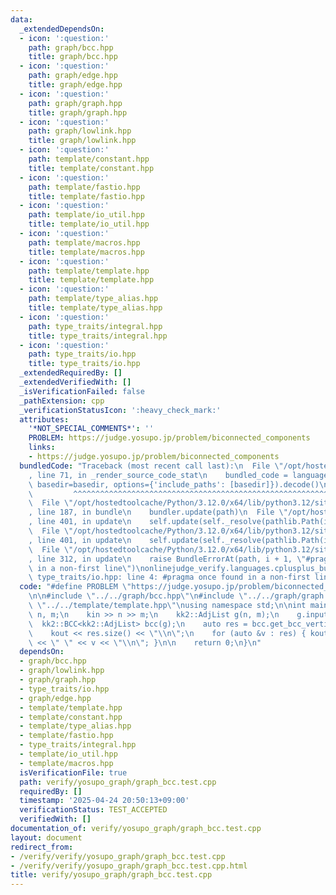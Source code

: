 ```yaml
---
data:
  _extendedDependsOn:
  - icon: ':question:'
    path: graph/bcc.hpp
    title: graph/bcc.hpp
  - icon: ':question:'
    path: graph/edge.hpp
    title: graph/edge.hpp
  - icon: ':question:'
    path: graph/graph.hpp
    title: graph/graph.hpp
  - icon: ':question:'
    path: graph/lowlink.hpp
    title: graph/lowlink.hpp
  - icon: ':question:'
    path: template/constant.hpp
    title: template/constant.hpp
  - icon: ':question:'
    path: template/fastio.hpp
    title: template/fastio.hpp
  - icon: ':question:'
    path: template/io_util.hpp
    title: template/io_util.hpp
  - icon: ':question:'
    path: template/macros.hpp
    title: template/macros.hpp
  - icon: ':question:'
    path: template/template.hpp
    title: template/template.hpp
  - icon: ':question:'
    path: template/type_alias.hpp
    title: template/type_alias.hpp
  - icon: ':question:'
    path: type_traits/integral.hpp
    title: type_traits/integral.hpp
  - icon: ':question:'
    path: type_traits/io.hpp
    title: type_traits/io.hpp
  _extendedRequiredBy: []
  _extendedVerifiedWith: []
  _isVerificationFailed: false
  _pathExtension: cpp
  _verificationStatusIcon: ':heavy_check_mark:'
  attributes:
    '*NOT_SPECIAL_COMMENTS*': ''
    PROBLEM: https://judge.yosupo.jp/problem/biconnected_components
    links:
    - https://judge.yosupo.jp/problem/biconnected_components
  bundledCode: "Traceback (most recent call last):\n  File \"/opt/hostedtoolcache/Python/3.12.0/x64/lib/python3.12/site-packages/onlinejudge_verify/documentation/build.py\"\
    , line 71, in _render_source_code_stat\n    bundled_code = language.bundle(stat.path,\
    \ basedir=basedir, options={'include_paths': [basedir]}).decode()\n          \
    \         ^^^^^^^^^^^^^^^^^^^^^^^^^^^^^^^^^^^^^^^^^^^^^^^^^^^^^^^^^^^^^^^^^^^^^^^^^^^^^^^^^\n\
    \  File \"/opt/hostedtoolcache/Python/3.12.0/x64/lib/python3.12/site-packages/onlinejudge_verify/languages/cplusplus.py\"\
    , line 187, in bundle\n    bundler.update(path)\n  File \"/opt/hostedtoolcache/Python/3.12.0/x64/lib/python3.12/site-packages/onlinejudge_verify/languages/cplusplus_bundle.py\"\
    , line 401, in update\n    self.update(self._resolve(pathlib.Path(included), included_from=path))\n\
    \  File \"/opt/hostedtoolcache/Python/3.12.0/x64/lib/python3.12/site-packages/onlinejudge_verify/languages/cplusplus_bundle.py\"\
    , line 401, in update\n    self.update(self._resolve(pathlib.Path(included), included_from=path))\n\
    \  File \"/opt/hostedtoolcache/Python/3.12.0/x64/lib/python3.12/site-packages/onlinejudge_verify/languages/cplusplus_bundle.py\"\
    , line 312, in update\n    raise BundleErrorAt(path, i + 1, \"#pragma once found\
    \ in a non-first line\")\nonlinejudge_verify.languages.cplusplus_bundle.BundleErrorAt:\
    \ type_traits/io.hpp: line 4: #pragma once found in a non-first line\n"
  code: "#define PROBLEM \"https://judge.yosupo.jp/problem/biconnected_components\"\
    \n\n#include \"../../graph/bcc.hpp\"\n#include \"../../graph/graph.hpp\"\n#include\
    \ \"../../template/template.hpp\"\nusing namespace std;\n\nint main() {\n    int\
    \ n, m;\n    kin >> n >> m;\n    kk2::AdjList g(n, m);\n    g.input(kin);\n  \
    \  kk2::BCC<kk2::AdjList> bcc(g);\n    auto res = bcc.get_bcc_vertices();\n\n\
    \    kout << res.size() << \"\\n\";\n    for (auto &v : res) { kout << v.size()\
    \ << \" \" << v << \"\\n\"; }\n\n    return 0;\n}\n"
  dependsOn:
  - graph/bcc.hpp
  - graph/lowlink.hpp
  - graph/graph.hpp
  - type_traits/io.hpp
  - graph/edge.hpp
  - template/template.hpp
  - template/constant.hpp
  - template/type_alias.hpp
  - template/fastio.hpp
  - type_traits/integral.hpp
  - template/io_util.hpp
  - template/macros.hpp
  isVerificationFile: true
  path: verify/yosupo_graph/graph_bcc.test.cpp
  requiredBy: []
  timestamp: '2025-04-24 20:50:13+09:00'
  verificationStatus: TEST_ACCEPTED
  verifiedWith: []
documentation_of: verify/yosupo_graph/graph_bcc.test.cpp
layout: document
redirect_from:
- /verify/verify/yosupo_graph/graph_bcc.test.cpp
- /verify/verify/yosupo_graph/graph_bcc.test.cpp.html
title: verify/yosupo_graph/graph_bcc.test.cpp
---
```

